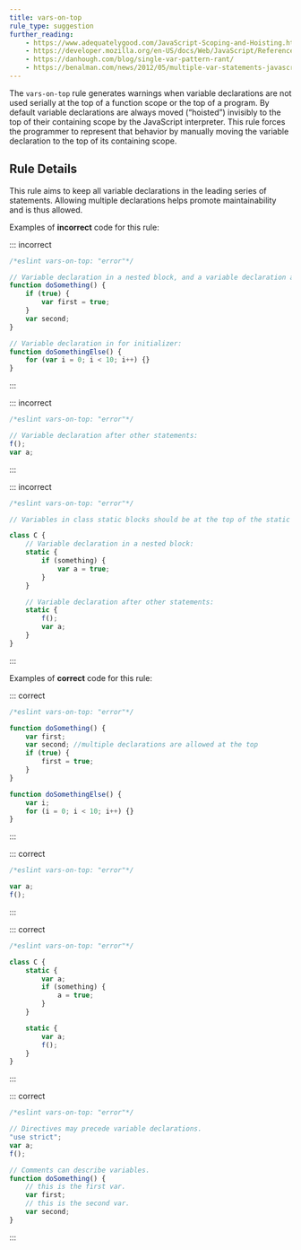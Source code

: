 ```yaml
---
title: vars-on-top
rule_type: suggestion
further_reading:
    - https://www.adequatelygood.com/JavaScript-Scoping-and-Hoisting.html
    - https://developer.mozilla.org/en-US/docs/Web/JavaScript/Reference/Statements/var#var_hoisting
    - https://danhough.com/blog/single-var-pattern-rant/
    - https://benalman.com/news/2012/05/multiple-var-statements-javascript/
---
```


The `vars-on-top` rule generates warnings when variable declarations are not used serially at the top of a function scope or the top of a program.
By default variable declarations are always moved (“hoisted”) invisibly to the top of their containing scope by the JavaScript interpreter.
This rule forces the programmer to represent that behavior by manually moving the variable declaration to the top of its containing scope.

## Rule Details

This rule aims to keep all variable declarations in the leading series of statements.
Allowing multiple declarations helps promote maintainability and is thus allowed.

Examples of **incorrect** code for this rule:

::: incorrect

```js
/*eslint vars-on-top: "error"*/

// Variable declaration in a nested block, and a variable declaration after other statements:
function doSomething() {
    if (true) {
        var first = true;
    }
    var second;
}

// Variable declaration in for initializer:
function doSomethingElse() {
    for (var i = 0; i < 10; i++) {}
}
```

:::

::: incorrect

```js
/*eslint vars-on-top: "error"*/

// Variable declaration after other statements:
f();
var a;
```

:::

::: incorrect

```js
/*eslint vars-on-top: "error"*/

// Variables in class static blocks should be at the top of the static blocks.

class C {
    // Variable declaration in a nested block:
    static {
        if (something) {
            var a = true;
        }
    }

    // Variable declaration after other statements:
    static {
        f();
        var a;
    }
}
```

:::

Examples of **correct** code for this rule:

::: correct

```js
/*eslint vars-on-top: "error"*/

function doSomething() {
    var first;
    var second; //multiple declarations are allowed at the top
    if (true) {
        first = true;
    }
}

function doSomethingElse() {
    var i;
    for (i = 0; i < 10; i++) {}
}
```

:::

::: correct

```js
/*eslint vars-on-top: "error"*/

var a;
f();
```

:::

::: correct

```js
/*eslint vars-on-top: "error"*/

class C {
    static {
        var a;
        if (something) {
            a = true;
        }
    }

    static {
        var a;
        f();
    }
}
```

:::

::: correct

```js
/*eslint vars-on-top: "error"*/

// Directives may precede variable declarations.
"use strict";
var a;
f();

// Comments can describe variables.
function doSomething() {
    // this is the first var.
    var first;
    // this is the second var.
    var second;
}
```

:::
